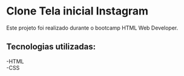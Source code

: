 # Clone Tela inicial Instagram  

Este projeto foi realizado durante o bootcamp HTML Web Developer.  

## Tecnologias utilizadas:  
-HTML  
-CSS